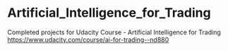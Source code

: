 # Artificial_Intelligence_for_Trading
Completed projects for Udacity Course - Artificial Intelligence for Trading
https://www.udacity.com/course/ai-for-trading--nd880
